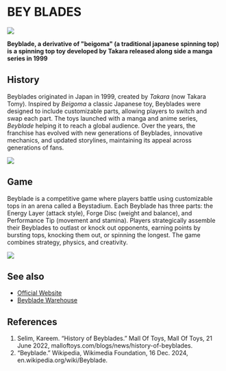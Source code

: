 # BEY BLADES
![](https://i.ebayimg.com/images/g/CCEAAOSwu6xjMlyj/s-l1200.png)

**Beyblade, a derivative of "beigoma" (a traditional japanese spinning top) is a spinning top toy developed by**
**Takara released along side a manga series in 1999**


## History
Beyblades originated in Japan in 1999, created by *Takara* (now Takara Tomy). Inspired by *Beigoma* a classic Japanese toy, Beyblades were designed to include customizable parts, allowing players to switch and swap each part. The toys launched with a manga and anime series, *Beyblade* helping it to reach a global audience. Over the years, the franchise has evolved with new generations of Beyblades, innovative mechanics, and updated storylines, maintaining its appeal across generations of fans.

![](https://upload.wikimedia.org/wikipedia/commons/thumb/d/df/Beigoma_01.jpg/1200px-Beigoma_01.jpg)

## Game
Beyblade is a competitive game where players battle using customizable tops in an arena called a Beystadium. Each Beyblade has three parts: the Energy Layer (attack style), Forge Disc (weight and balance), and Performance Tip (movement and stamina). Players strategically assemble their Beyblades to outlast or knock out opponents, earning points by bursting tops, knocking them out, or spinning the longest. The game combines strategy, physics, and creativity.

![](https://static.platform.michaels.com/2c-prd/en_US/4612089679995054992.jpeg)

## See also
- [Official Website](https://beyblade.com/)
- [Beyblade Warehouse](https://beywarehouse.com/)

## References
1. Selim, Kareem. “History of Beyblades.” Mall Of Toys, Mall Of Toys, 21 June 2022, malloftoys.com/blogs/news/history-of-beyblades. 
2. “Beyblade.” Wikipedia, Wikimedia Foundation, 16 Dec. 2024, en.wikipedia.org/wiki/Beyblade. 